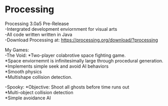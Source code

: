# Processing
Processing 3.0a5 Pre-Release  
  -Intergrated development enviornment for visual arts  
  -All code written written in Java  
  -Download Processing at: https://processing.org/download/?processing  
  
My Games:  
  -The Void:  *Two-player colabrotive space fighting game.    
              *Space enviornemnt is infinitesimally large through procedural generation.  
              *Implements simple seek and avoid AI behaviors  
              *Smooth physics  
              *Multishape collision detection.  
  
  -Spooky:    *Objective: Shoot all ghosts before time runs out  
              *Multi-object collision detection  
              *Simple avoidance AI  
              



